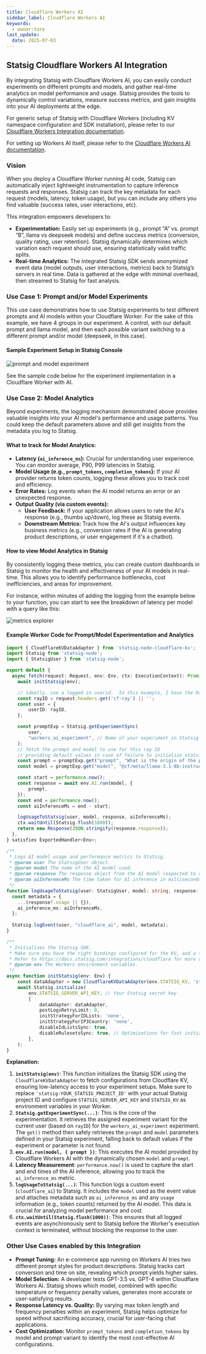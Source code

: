 ```yaml
---
title: Cloudflare Workers AI
sidebar_label: Cloudflare Workers AI
keywords:
  - owner:tore
last_update:
  date: 2025-07-03
---
```


## Statsig Cloudflare Workers AI Integration

By integrating Statsig with Cloudflare Workers AI, you can easily conduct experiments on different prompts and models, and gather real-time analytics on model performance and usage. Statsig provides the tools to dynamically control variations, measure success metrics, and gain insights into your AI deployments at the edge.

For generic setup of Statsig with Cloudflare Workers (including KV namespace configuration and SDK installation), please refer to our [Cloudflare Workers Integration documentation](/integrations/cloudflare).

For setting up Workers AI itself, please refer to the [Cloudflare Workers AI documentation](https://developers.cloudflare.com/workers-ai/).

### Vision

When you deploy a Cloudflare Worker running AI code, Statsig can automatically inject lightweight instrumentation to capture inference requests and responses. Statsig can track the key metadata for each request (models, latency, token usage), but you can include any others you find valuable (success rates, user interactions, etc).

This integration empowers developers to:

  * **Experimentation:** Easily set up experiments (e.g., prompt “A” vs. prompt “B”, llama vs deepseek models) and define success metrics (conversion, quality rating, user retention). Statsig dynamically determines which variation each request should use, ensuring statistically valid traffic splits.
  * **Real-time Analytics:** The integrated Statsig SDK sends anonymized event data (model outputs, user interactions, metrics) back to Statsig’s servers in real time. Data is gathered at the edge with minimal overhead, then streamed to Statsig for fast analysis.

### Use Case 1: Prompt and/or Model Experiments

This use case demonstrates how to use Statsig experiments to test different prompts and AI models within your Cloudflare Worker.  For the sake of this example, we have 4 groups in our experiment.  A control, with our default prompt and llama model, and then each possible variant switching to a different prompt and/or model (deepseek, in this case).

#### Sample Experiment Setup in Statsig Console

![prompt and model experiment](https://github.com/user-attachments/assets/e5ed3e92-60af-4dc6-95a6-0f99eeae5152)

See the sample code below for the experiment implementation in a Cloudflare Worker with AI.

### Use Case 2: Model Analytics

Beyond experiments, the logging mechanism demonstrated above provides valuable insights into your AI model's performance and usage patterns.  You could keep the default parameters above and still get insights from the metadata you log to Statsig.

#### What to track for Model Analytics:

  * **Latency (`ai_inference_ms`):** Crucial for understanding user experience. You can monitor average, P90, P99 latencies in Statsig.
  * **Model Usage (e.g., `prompt_tokens`, `completion_tokens`):** If your AI provider returns token counts, logging these allows you to track cost and efficiency.
  * **Error Rates:** Log events when the AI model returns an error or an unexpected response.
  * **Output Quality (via custom events):**
      * **User Feedback:** If your application allows users to rate the AI's response (e.g., thumbs up/down), log these as Statsig events.
      * **Downstream Metrics:** Track how the AI's output influences key business metrics (e.g., conversion rates if the AI is generating product descriptions, or user engagement if it's a chatbot).

#### How to view Model Analytics in Statsig

By consistently logging these metrics, you can create custom dashboards in Statsig to monitor the health and effectiveness of your AI models in real-time. This allows you to identify performance bottlenecks, cost inefficiencies, and areas for improvement.

For instance, within minutes of adding the logging from the example below to your function, you can start to see the breakdown of latency per model with a query like this:

![metrics explorer](https://github.com/user-attachments/assets/c18ffb62-ff91-4fec-b5e4-64eaab63d528)


#### Example Worker Code for Prompt/Model Experimentation and Analytics

```typescript
import { CloudflareKVDataAdapter } from 'statsig-node-cloudflare-kv';
import Statsig from 'statsig-node';
import { StatsigUser } from 'statsig-node';

export default {
  async fetch(request: Request, env: Env, ctx: ExecutionContext): Promise<Response> {
    await initStatsig(env);

    // ideally, use a logged in userid.  In this example, I have the RayID from cloudflare
    const rayID = request.headers.get('cf-ray') || '';
    const user = {
        userID: rayID,
    };

    const promptExp = Statsig.getExperimentSync(
        user,
        "workers_ai_experiment", // Name of your experiment in Statsig Console
    );
    // fetch the prompt and model to use for this ray ID
    // providing default values in case of failure to initialize statsig from the kv store
    const prompt = promptExp.get("prompt", "What is the origin of the phrase Hello, World");
    const model = promptExp.get("model", "@cf/meta/llama-3.1-8b-instruct");

    const start = performance.now();
    const response = await env.AI.run(model, {
        prompt,
    });
    const end = performance.now();
    const aiInferenceMs = end - start;

    logUsageToStatsig(user, model, response, aiInferenceMs);
    ctx.waitUntil(Statsig.flush(1000));
    return new Response(JSON.stringify(response.response));
  },
} satisfies ExportedHandler<Env>;

/**
 * Logs AI model usage and performance metrics to Statsig.
 * @param user The StatsigUser object.
 * @param model The name of the AI model used.
 * @param response The response object from the AI model (expected to contain a 'usage' field).
 * @param aiInferenceMs The time taken for AI inference in milliseconds.
 */
function logUsageToStatsig(user: StatsigUser, model: string, response: any, aiInferenceMs?: number) {
  const metadata = {
    ...(response?.usage || {}),
    ai_inference_ms: aiInferenceMs,
  };
  
  Statsig.logEvent(user, "cloudflare_ai", model, metadata);
}

/**
 * Initializes the Statsig SDK.
 * Make sure you have the right bindings configured for the KV, and a secret for the Statsig API key
 * Refer to https://docs.statsig.com/integrations/cloudflare for more details on integrating Statsig with Cloudflare workers
 * @param env The Workers environment variables.
 */
async function initStatsig(env: Env) {
    const dataAdapter = new CloudflareKVDataAdapter(env.STATSIG_KV, 'statsig-YOUR_STATSIG_PROJECT_ID'); // Replace with your actual project ID
    await Statsig.initialize(
        env.STATSIG_SERVER_API_KEY, // Your Statsig secret key
        { 
            dataAdapter: dataAdapter,
            postLogsRetryLimit: 0,
            initStrategyForIDLists: 'none',
            initStrategyForIP3Country: 'none',
            disableIdListsSync: true,
            disableRulesetsSync: true, // Optimizations for fast initialization in Cloudflare Workers
        },
    );  
}
```

**Explanation:**

1.  **`initStatsig(env)`**: This function initializes the Statsig SDK using the `CloudflareKVDataAdapter` to fetch configurations from Cloudflare KV, ensuring low-latency access to your experiment setups. Make sure to replace `'statsig-YOUR_STATSIG_PROJECT_ID'` with your actual Statsig project ID and configure `STATSIG_SERVER_API_KEY` and `STATSIG_KV` as environment variables in your Worker.
2.  **`Statsig.getExperimentSync(...)`**: This is the core of the experimentation. It retrieves the assigned experiment variant for the current user (based on `rayID`) for the `workers_ai_experiment` experiment. The `get()` method then safely retrieves the `prompt` and `model` parameters defined in your Statsig experiment, falling back to default values if the experiment or parameter is not found.
3.  **`env.AI.run(model, { prompt })`**: This executes the AI model provided by Cloudflare Workers AI with the dynamically chosen `model` and `prompt`.
4.  **Latency Measurement**: `performance.now()` is used to capture the start and end times of the AI inference, allowing you to track the `ai_inference_ms` metric.
5.  **`logUsageToStatsig(...)`**: This function logs a custom event (`cloudflare_ai`) to Statsig. It includes the `model` used as the event value and attaches metadata such as `ai_inference_ms` and any `usage` information (e.g., token counts) returned by the AI model. This data is crucial for analyzing model performance and cost.
6.  **`ctx.waitUntil(Statsig.flush(1000))`**: This ensures that all logged events are asynchronously sent to Statsig before the Worker's execution context is terminated, without blocking the response to the user.

### Other Use Cases enabled by this Integration

  * **Prompt Tuning:** An e-commerce app running on Workers AI tries two different prompt styles for product descriptions. Statsig tracks cart conversion and time on site, revealing which prompt yields higher sales.
  * **Model Selection:** A developer tests GPT-3.5 vs. GPT-4 within Cloudflare Workers AI. Statsig shows which model, combined with specific temperature or frequency penalty values, generates more accurate or user-satisfying results.
  * **Response Latency vs. Quality:** By varying max token length and frequency penalties within an experiment, Statsig helps optimize for speed without sacrificing accuracy, crucial for user-facing chat applications.
  * **Cost Optimization:** Monitor `prompt_tokens` and `completion_tokens` by model and prompt variant to identify the most cost-effective AI configurations.

